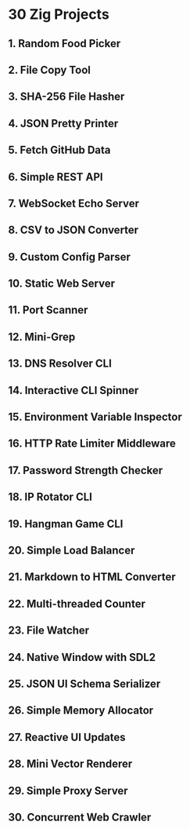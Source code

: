 # 30 Zig Projects

## 1. Random Food Picker

## 2. File Copy Tool

## 3. SHA-256 File Hasher

## 4. JSON Pretty Printer

## 5. Fetch GitHub Data

## 6. Simple REST API

## 7. WebSocket Echo Server

## 8. CSV to JSON Converter

## 9. Custom Config Parser

## 10. Static Web Server

## 11. Port Scanner

## 12. Mini-Grep

## 13. DNS Resolver CLI

## 14. Interactive CLI Spinner

## 15. Environment Variable Inspector

## 16. HTTP Rate Limiter Middleware

## 17. Password Strength Checker

## 18. IP Rotator CLI

## 19. Hangman Game CLI

## 20. Simple Load Balancer

## 21. Markdown to HTML Converter

## 22. Multi-threaded Counter

## 23. File Watcher

## 24. Native Window with SDL2

## 25. JSON UI Schema Serializer

## 26. Simple Memory Allocator

## 27. Reactive UI Updates

## 28. Mini Vector Renderer

## 29. Simple Proxy Server

## 30. Concurrent Web Crawler
